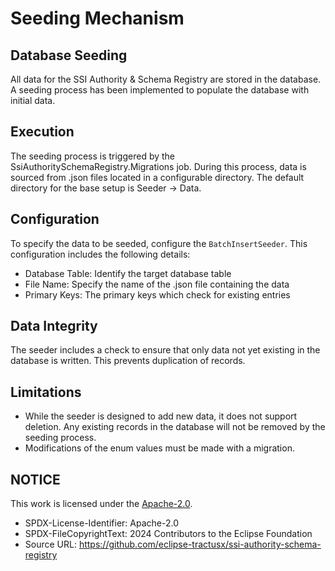 # Seeding Mechanism

## Database Seeding

All data for the SSI Authority & Schema Registry are stored in the database. A seeding process has been implemented to populate the database with initial data.

## Execution

The seeding process is triggered by the SsiAuthoritySchemaRegistry.Migrations job. During this process, data is sourced from .json files located in a configurable directory. The default directory for the base setup is Seeder -> Data.

## Configuration

To specify the data to be seeded, configure the `BatchInsertSeeder`. This configuration includes the following details:

- Database Table: Identify the target database table
- File Name: Specify the name of the .json file containing the data
- Primary Keys: The primary keys which check for existing entries

## Data Integrity

The seeder includes a check to ensure that only data not yet existing in the database is written. This prevents duplication of records.

## Limitations

- While the seeder is designed to add new data, it does not support deletion. Any existing records in the database will not be removed by the seeding process.
- Modifications of the enum values must be made with a migration.

## NOTICE

This work is licensed under the [Apache-2.0](https://www.apache.org/licenses/LICENSE-2.0).

- SPDX-License-Identifier: Apache-2.0
- SPDX-FileCopyrightText: 2024 Contributors to the Eclipse Foundation
- Source URL: <https://github.com/eclipse-tractusx/ssi-authority-schema-registry>
